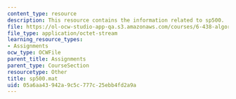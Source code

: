 ```yaml
---
content_type: resource
description: This resource contains the information related to sp500.
file: https://ol-ocw-studio-app-qa.s3.amazonaws.com/courses/6-438-algorithms-for-inference-fall-2014/05a6aa43942a9c5c777c25ebb4fd2a9a_sp500.mat
file_type: application/octet-stream
learning_resource_types:
- Assignments
ocw_type: OCWFile
parent_title: Assignments
parent_type: CourseSection
resourcetype: Other
title: sp500.mat
uid: 05a6aa43-942a-9c5c-777c-25ebb4fd2a9a
---
```

